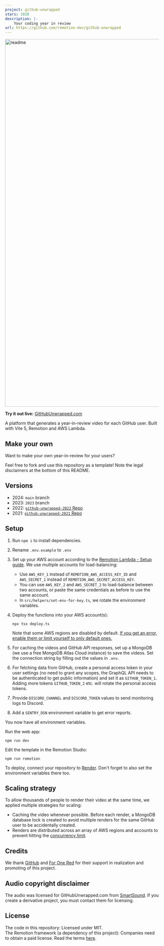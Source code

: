 ```yaml
---
project: github-unwrapped
stars: 1028
description: |-
    Your coding year in review
url: https://github.com/remotion-dev/github-unwrapped
---
```


<img width="1200" alt="readme" src="https://github.com/remotion-dev/github-unwrapped-2023/assets/73991323/0a907f4f-a591-4d98-8b38-c90581ccfb33">

**Try it out live:** [GitHubUnwrapped.com](https://www.githubunwrapped.com)

A platform that generates a year-in-review video for each GitHub user. Built with Vite 5, Remotion and AWS Lambda.

## Make your own

Want to make your own year-in-review for your users?

Feel free to fork and use this repository as a template! Note the legal disclaimers at the bottom of this README.

## Versions

- 2024: `main` branch
- 2023: `2023` branch
- 2022: [`github-unwrapped-2022` Repo](https://github.com/remotion-dev/github-unwrapped-2022)
- 2021: [`github-unwrapped-2021` Repo](https://github.com/remotion-dev/github-unwrapped-2021)

## Setup

1. Run `npm i` to install dependencies.
2. Rename `.env.example` to `.env`
3. Set up your AWS account according to the [Remotion Lambda - Setup guide](https://remotion.dev/docs/lambda/setup). We use multiple accounts for load-balancing:
   - Use `AWS_KEY_1` instead of `REMOTION_AWS_ACCESS_KEY_ID` and `AWS_SECRET_1` instead of `REMOTION_AWS_SECRET_ACCESS_KEY`.
   - You can use `AWS_KEY_2` and `AWS_SECRET_2` to load-balance between two accounts, or paste the same credentials as before to use the same account.
   - In `src/helpers/set-env-for-key.ts`, we rotate the environment variables.
4. Deploy the functions into your AWS account(s):

   ```
   npx tsx deploy.ts
   ```

   Note that some AWS regions are disabled by default. [If you get an error, enable them or limit yourself to only default ones.](https://remotion.dev/docs/lambda/troubleshooting/security-token)

5. For caching the videos and GitHub API responses, set up a MongoDB (we use a free MongoDB Atlas Cloud instance) to save the videos. Set the connection string by filling out the values in `.env`.
6. For fetching data from GitHub, create a personal access token in your user settings (no need to grant any scopes, the GraphQL API needs to be authenticated to get public information) and set it as `GITHUB_TOKEN_1`. Adding more tokens `GITHUB_TOKEN_2` etc. will rotate the personal access tokens.
7. Provide `DISCORD_CHANNEL` and `DISCORD_TOKEN` values to send monitoring logs to Discord.
8. Add a `SENTRY_DSN` environment variable to get error reports.

You now have all environment variables.

Run the web app:

```console
npm run dev
```

Edit the template in the Remotion Studio:

```console
npm run remotion
```

To deploy, connect your repository to [Render](https://render.com/). Don't forget to also set the environment variables there too.

## Scaling strategy

To allow thousands of people to render their video at the same time, we applied multiple strategies for scaling:

- Caching the video whenever possible. Before each render, a MongoDB database lock is created to avoid multiple renders for the same GitHub user to be accidentally created.
- Renders are distributed across an array of AWS regions and accounts to prevent hitting the [concurrency limit](https://www.remotion.dev/docs/lambda/troubleshooting/rate-limit).

## Credits

We thank [GitHub](https://github.com/github) and [For One Red](https://github.com/foronered) for their support in realization and promoting of this project.

## Audio copyright disclaimer

The audio was licensed for GitHubUnwrapped.com from [SmartSound](https://www.smartsound.com/). If you create a derivative project, you must contact them for licensing.

## License

The code in this repository: Licensed under MIT.  
The Remotion framework (a dependency of this project): Companies need to obtain a paid license. Read the terms [here](https://github.com/remotion-dev/remotion/blob/main/LICENSE.md#company-license).

